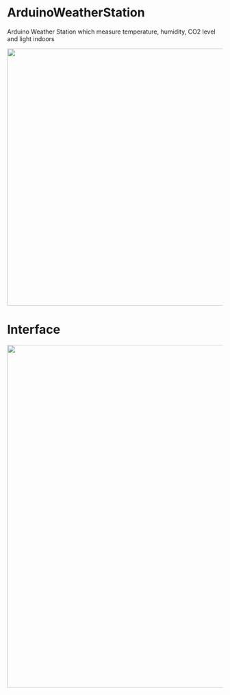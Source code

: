 # ArduinoWeatherStation
Arduino Weather Station which measure temperature, humidity, CO2 level and light indoors

<img src="https://github.com/astrosander/ArduinoWeatherStation/assets/69795340/e01226f5-b954-4f06-b5fb-8fd6dee604df" width="600">

# Interface
<img src="https://github.com/astrosander/ArduinoWeatherStation/assets/69795340/3e148753-f542-4d5d-934f-cb79d377a295" width="800">
